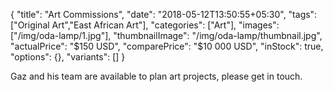 {
    "title": "Art Commissions",
    "date": "2018-05-12T13:50:55+05:30",
    "tags": ["Original Art","East African Art"],
    "categories": ["Art"],
    "images": ["/img/oda-lamp/1.jpg"],
    "thumbnailImage": "/img/oda-lamp/thumbnail.jpg",
    "actualPrice": "$150 USD",
    "comparePrice": "$10 000 USD",
    "inStock": true,
    "options": {},
    "variants": []
}

Gaz and his team are available to plan art projects, please get in touch.
